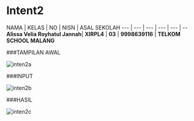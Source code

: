# Intent2

NAMA | KELAS | NO | NISN | ASAL SEKOLAH 
--- | --- | --- | --- | --- | --
**Alissa Velia Royhatul Jannah**| **XIRPL4** | **03** | **9998639116** | **TELKOM SCHOOL MALANG**

###TAMPILAN AWAL

![inten2a](https://cloud.githubusercontent.com/assets/22128652/19217928/b8c033e2-8e13-11e6-884f-0eae42aaa74e.JPG)

###INPUT 

![inten2b](https://cloud.githubusercontent.com/assets/22128652/19217931/ccb1c1fe-8e13-11e6-8f7c-5dcf4b917045.JPG)

###HASIL

![inten2c](https://cloud.githubusercontent.com/assets/22128652/19217934/d9f2e582-8e13-11e6-9186-421359cdacb3.JPG)
